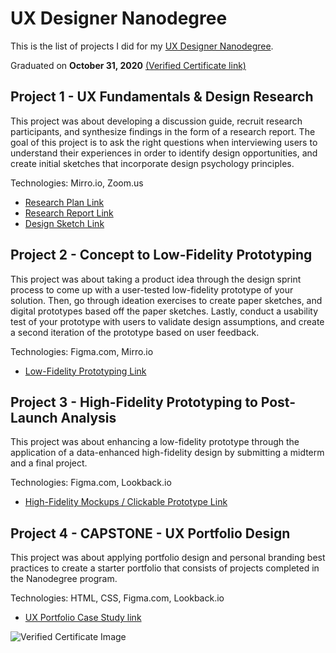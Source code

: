 # UX Designer Nanodegree

This is the list of projects I did for my [UX Designer Nanodegree](https://www.udacity.com/course/ux-designer-nanodegree--nd578).

Graduated on **October 31, 2020** [(Verified Certificate link)](https://graduation.udacity.com/confirm/KDMKA63E)

## Project 1 - UX Fundamentals & Design Research

This project was about developing a discussion guide, recruit research participants, and synthesize findings in the form of a research report.
The goal of this project is to ask the right questions when interviewing users to understand their experiences in order to identify design opportunities, 
and create initial sketches that incorporate design psychology principles.

Technologies: Mirro.io, Zoom.us

- [Research Plan Link](https://docs.google.com/document/d/e/2PACX-1vQs0QI7itCh13_Wj-T_dqdc0WfBy56qK2JdvEaCWk0Ux0cu49HSfXGjfauj9C0ZzkiKfpOw-1p4WHZz/pub)
- [Research Report Link](https://docs.google.com/presentation/d/e/2PACX-1vRGrJO0gjic32pykbADt86yJ5ROVr-ozUte42rrCX_Ko6lb366th60Bw1wzMD4867J7TkEio2OUUGR0/pub?start=false&loop=false&delayms=3000)
- [Design Sketch Link](https://docs.google.com/document/d/1JNOfkRUamEA-pQeLEp-UseKCOxSnR5QbrQXX73MQNTc)

## Project 2 - Concept to Low-Fidelity Prototyping

This project was about taking a product idea through the design sprint process to come up with a user-tested low-fidelity prototype of your solution.
Then, go through ideation exercises to create paper sketches, and digital prototypes based off the paper sketches. 
Lastly, conduct a usability test of your prototype with users to validate design assumptions, 
and create a second iteration of the prototype based on user feedback.

Technologies: Figma.com, Mirro.io

- [Low-Fidelity Prototyping Link](https://miro.com/app/board/o9J_ki2oxUg=/)

## Project 3 - High-Fidelity Prototyping to Post-Launch Analysis

This project was about enhancing a low-fidelity prototype through the application of a data-enhanced high-fidelity design by submitting a midterm and a final project.

Technologies: Figma.com, Lookback.io

- [High-Fidelity Mockups / Clickable Prototype Link](https://www.figma.com/file/ra2dCS1AMkwme4jduOjboH/Final-all-app?node-id=0%3A1)

## Project 4 - CAPSTONE - UX Portfolio Design

This project was about applying portfolio design and personal branding best practices to create a starter portfolio that consists of projects completed in the Nanodegree program.

Technologies: HTML, CSS, Figma.com, Lookback.io

- [UX Portfolio Case Study link](https://www.dropbox.com/s/x42nbq9xrtywy9w/Building%20a%20Starter%20Portfolio.pdf)


![Verified Certificate Image](https://user-images.githubusercontent.com/73061978/97808388-31711280-1c99-11eb-82ee-b911728f1fb8.png)
